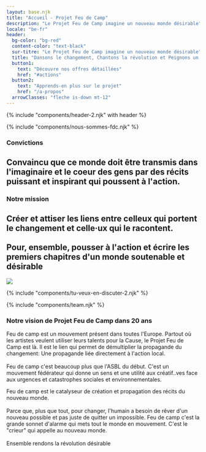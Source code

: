 ```yaml
---
layout: base.njk
title: "Accueil - Projet Feu de Camp"
description: "Le Projet Feu de Camp imagine un nouveau monde désirable"
locale: "be-fr"
header:
  bg-color: "bg-red"
  content-color: "text-black"
  sur-titre: "Le Projet Feu de Camp imagine un nouveau monde désirable"
  title: "Dansons le changement, Chantons la révolution et Peignons un monde nouveau. Rendons la révolution irrésistible!"
  button1:
    text: "Découvre nos offres détaillées"
    href: "#actions"
  button2:
    text: "Apprends-en plus sur le projet"
    href: "/a-propos"
  arrowClasses: "fleche is-down mt-12"
---
```


<main>

{% include "components/header-2.njk" with header %}

{% include "components/nous-sommes-fdc.njk" %}

<section class="min-h-min flex flex-col gap-8 pt-32 md:pt-52 pb-32 md:pb-52 px-4 bg-black">
  <div class="w-[87.5vw] max-w-[1680px] mx-auto">
    <div class="flex flex-col md:flex-row gap-8 justify-between mb-12 md:mb-24">
      <h3 class="text-white font-sans text-base md:text-lg w-full md:w-1/4">Convictions</h3>
      <h2 class="text-3xl md:text-5xl font-serif-semi-b w-full md:w-2/4 md:ml-4 leading-tight">Convaincu que ce monde doit être transmis dans l'imaginaire et le coeur des gens par des récits puissant et inspirant qui poussent à l'action.</h2>
    </div>
    <div class="flex flex-col md:flex-row gap-8 justify-between">
      <h3 class="text-white font-sans text-base md:text-lg w-full md:w-1/4">Notre mission</h3>
      <h2 class="text-3xl md:text-5xl font-serif-semi-b w-full md:w-2/4 md:ml-4 leading-tight">
        Créer et attiser les liens entre celleux qui portent le changement et celle·ux qui le racontent.
        <br><br>
        Pour, ensemble, pousser à l'action et écrire les premiers chapitres d'un monde soutenable et désirable 
      </h2>
    </div>
  </div>
</section>

<div class="w-[87.5vw] max-w-[1680px] mx-auto py-16 md:py-32 px-4">
  <img src="/assets/images/sincere-inspirant-radical2.png" class="w-full">
</div>

{% include "components/tu-veux-en-discuter-2.njk" %}

{% include "components/team.njk" %}

<section class="min-h-min flex flex-col gap-8 pt-32 md:pt-52 pb-32 md:pb-52 px-4 bg-black">
  <div class="w-[87.5vw] max-w-[1680px] mx-auto">
    <h3 class="text-white font-serif text-3xl md:text-5xl mb-8 md:mb-12 leading-tight">Notre vision de Projet Feu de Camp dans 20 ans</h3>
    <div class="flex flex-col md:flex-row gap-8 md:gap-16 max-w-5xl">
      <div class="w-full md:w-1/2">
        <p class="text-white text-base md:text-lg leading-relaxed">Feu de camp est un mouvement présent dans toutes l'Europe. Partout où les artistes veulent utiliser leurs talents pour la Cause, le Projet Feu de Camp est là.
        Il est le lien qui permet de démultiplier la propagande du changement: Une propagande liée directement à l'action local.
        <br><br>
        Feu de camp c'est beaucoup plus que l'ASBL du début. C'est un mouvement fédérateur qui donne un sens et une utilité aux créatif..ves face aux urgences et catastrophes sociales et environnementales.</p>
      </div>
      <div class="w-full md:w-1/2">
        <p class="text-white text-base md:text-lg leading-relaxed">Feu de camp est le catalyseur de création et propagation des récits du nouveau monde.
        <br><br>
        Parce que, plus que tout, pour changer, l'humain a besoin de rêver d'un nouveau possible et pas juste de quitter un impossible.
        Feu de camp c'est la grande sonnet d'alarme qui mets tout le monde en mouvement. C'est le "crieur" qui appelle au nouveau monde.
        <br><br>
        Ensemble rendons la révolution désirable</p>
      </div>
    </div>
  </div>
</section>

</main>
